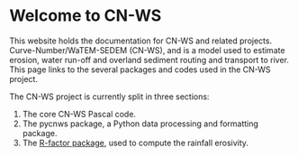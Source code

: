 # Welcome to CN-WS

This website holds the documentation for CN-WS and related projects. Curve-Number/WaTEM-SEDEM (CN-WS), and is a model used to estimate erosion, water run-off and  overland sediment routing and transport  to river. This page links to the several packages and codes used in the CN-WS project.

The CN-WS project is currently split in three sections:

1. The core CN-WS Pascal code.
2. The pycnws package, a Python data processing and formatting package.
3. The [R-factor package](https://github.com/cn-ws/rfactor), used to compute the rainfall erosivity.
